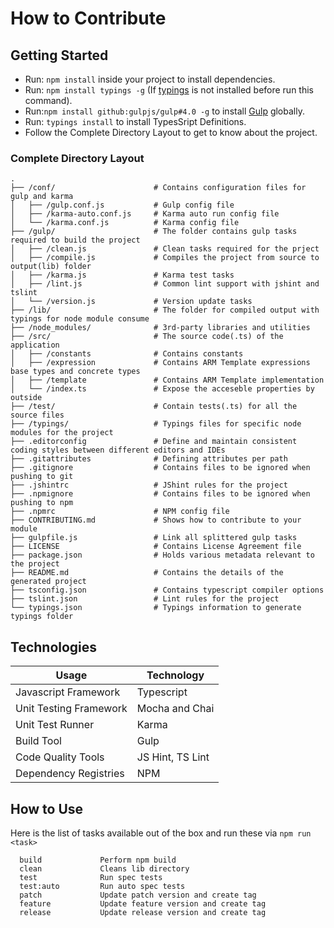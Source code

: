 # How to Contribute

## Getting Started

* Run: `npm install` inside your project to install dependencies.
* Run: `npm install typings -g` (If [typings](https://www.npmjs.com/package/typings) is not installed before run this command).
* Run:`npm install github:gulpjs/gulp#4.0 -g` to install [Gulp](https://www.npmjs.com/package/gulp) globally.
* Run: `typings install` to install TypesSript Definitions.
* Follow the Complete Directory Layout to get to know about the project.

### Complete Directory Layout

```
.
├── /conf/                      # Contains configuration files for gulp and karma
│   ├── /gulp.conf.js           # Gulp config file
│   ├── /karma-auto.conf.js     # Karma auto run config file
│   └── /karma.conf.js          # Karma config file
├── /gulp/                      # The folder contains gulp tasks required to build the project
│   ├── /clean.js               # Clean tasks required for the prject
│   ├── /compile.js             # Compiles the project from source to output(lib) folder
│   ├── /karma.js               # Karma test tasks
│   ├── /lint.js                # Common lint support with jshint and tslint
│   └── /version.js             # Version update tasks
├── /lib/                       # The folder for compiled output with typings for node module consume
├── /node_modules/              # 3rd-party libraries and utilities
├── /src/                       # The source code(.ts) of the application
│   ├── /constants              # Contains constants
│   ├── /expression             # Contains ARM Template expressions base types and concrete types
│   ├── /template               # Contains ARM Template implementation
│   └── /index.ts               # Expose the acceseble properties by outside
├── /test/                      # Contain tests(.ts) for all the source files
├── /typings/                   # Typings files for specific node modules for the project
├── .editorconfig               # Define and maintain consistent coding styles between different editors and IDEs
├── .gitattributes              # Defining attributes per path
├── .gitignore                  # Contains files to be ignored when pushing to git
├── .jshintrc                   # JShint rules for the project
├── .npmignore                  # Contains files to be ignored when pushing to npm
├── .npmrc                      # NPM config file
├── CONTRIBUTING.md             # Shows how to contribute to your module
├── gulpfile.js                 # Link all splittered gulp tasks  
├── LICENSE                     # Contains License Agreement file
├── package.json                # Holds various metadata relevant to the project
├── README.md                   # Contains the details of the generated project
├── tsconfig.json               # Contains typescript compiler options
├── tslint.json                 # Lint rules for the project
└── typings.json                # Typings information to generate typings folder
```

## Technologies

Usage          	            | Technology
--------------------------	| --------------------------
Javascript Framework        | Typescript
Unit Testing Framework     	| Mocha and Chai
Unit Test Runner           	| Karma
Build Tool                	| Gulp
Code Quality Tools         	| JS Hint, TS Lint
Dependency Registries      	| NPM

## How to Use

Here is the list of tasks available out of the box and run these via `npm run <task>`
```
  build             Perform npm build
  clean             Cleans lib directory
  test              Run spec tests
  test:auto         Run auto spec tests
  patch             Update patch version and create tag
  feature           Update feature version and create tag
  release           Update release version and create tag
```

